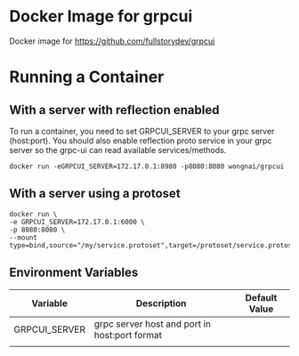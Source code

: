 # Docker Image for grpcui
Docker image for https://github.com/fullstorydev/grpcui

# Running a Container

## With a server with reflection enabled

To run a container, you need to set GRPCUI_SERVER to your grpc server (host:port).
You should also enable reflection proto service in your grpc server so the grpc-ui can read available services/methods.

    docker run -eGRPCUI_SERVER=172.17.0.1:8980 -p8080:8080 wongnai/grpcui

## With a server using a protoset

    docker run \
    -e GRPCUI_SERVER=172.17.0.1:6000 \
    -p 8080:8080 \
    --mount type=bind,source="/my/service.protoset",target=/protoset/service.protoset

## Environment Variables
| Variable      | Description                                   | Default Value |
|---------------|-----------------------------------------------|---------------|
| GRPCUI_SERVER | grpc server host and port in host:port format |               |
|               |                                               |               |
